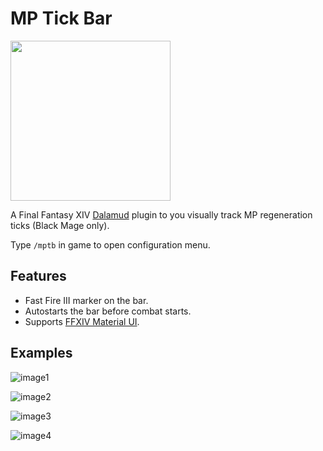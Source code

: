 # MP Tick Bar
<img src="https://user-images.githubusercontent.com/27457164/134722917-dd5967f9-2352-42d2-aeaf-ebf7dee49771.png" width="256" height="256" >

A Final Fantasy XIV [Dalamud](https://github.com/goatcorp/Dalamud) plugin to you visually track MP regeneration ticks (Black Mage only).

Type `/mptb` in game to open configuration menu.

## Features
- Fast Fire III marker on the bar.
- Autostarts the bar before combat starts.
- Supports [FFXIV Material UI](https://github.com/skotlex/ffxiv-material-ui).

## Examples
![image1](https://user-images.githubusercontent.com/27457164/139568424-886f4c2e-ca2b-424b-bc2c-79c94dd4d8c3.png)

![image2](https://user-images.githubusercontent.com/27457164/139568425-02d71041-0385-4f5b-bfe4-5728fe01fde6.png)

![image3](https://user-images.githubusercontent.com/27457164/139568427-e906450e-951e-4902-b138-e8a0c10b7bd4.png)

![image4](https://user-images.githubusercontent.com/27457164/139568428-b81ac552-fcad-4b7f-8003-9fcb4038d3ce.png)
